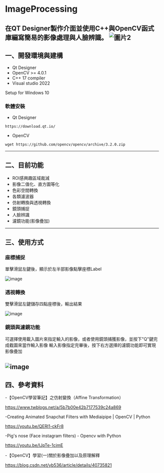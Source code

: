 # ImageProcessing
在QT Designer製作介面並使用C++與OpenCV函式庫編寫簡易的影像處理與人臉辨識。
![圖片2](https://user-images.githubusercontent.com/72548453/172563528-7a123a35-b232-4f4a-a36c-07667f87d60f.png)
---
## 一、開發環境與建構
- Qt Designer
- OpenCV >= 4.0.1
- C++ 17 compiler
- Visual studio 2022

Setup for Windows 10
### 軟體安裝
- Qt Designer
```
https://download.qt.io/
```
- OpenCV
```
wget https://github.com/opencv/opencv/archive/3.2.0.zip
```
---
## 二、目前功能
- ROI感興趣區域裁減
- 影像二值化、直方圖等化
- 色彩空間轉換
- 各類濾波器
- 仿射轉換與透視轉換
- 鏡頭捕捉
- 人臉辨識
- 濾鏡功能(影像疊加)
---
## 三、使用方式
### 座標捕捉
單擊滑鼠左鍵後，顯示於左半部影像點擊座標Label

![image](https://user-images.githubusercontent.com/72548453/172568837-0f994e7d-c765-490e-aee9-0027cc808904.png)
### 透視轉換
雙擊滑鼠左鍵儲存四點座標後，輸出結果

![image](https://user-images.githubusercontent.com/72548453/172569194-c0f99be8-2073-4ccd-bc0d-3c2a5373d329.png)
### 鏡頭與濾鏡功能
可選擇使用載入圖片來指定輸入的影像，或者使用鏡頭捕獲影像，並按下"Q"鍵完成截圖來當作輸入影像
輸入影像指定完畢後，按下右方選擇的濾鏡功能即可實現影像疊加

![image](https://user-images.githubusercontent.com/72548453/172570211-cec00e5d-ddab-45df-b601-c5ac2ccb049f.png)
---
## 四、參考資料
-【OpenCV學習筆記】之仿射變換（Affine Transformation）

https://www.twblogs.net/a/5b7b00e42b7177539c24a869

-Creating Animated Snapchat Filters with Mediaipipe | OpenCV | Python

https://youtu.be/QERl1-ckFr8

-Pig's nose (Face instagram filters) - Opencv with Python

https://youtu.be/IJpTe-1cimE

-【OpenCV】學習(一)關於影像疊加以及原理解釋

https://blog.csdn.net/yb536/article/details/40735821
